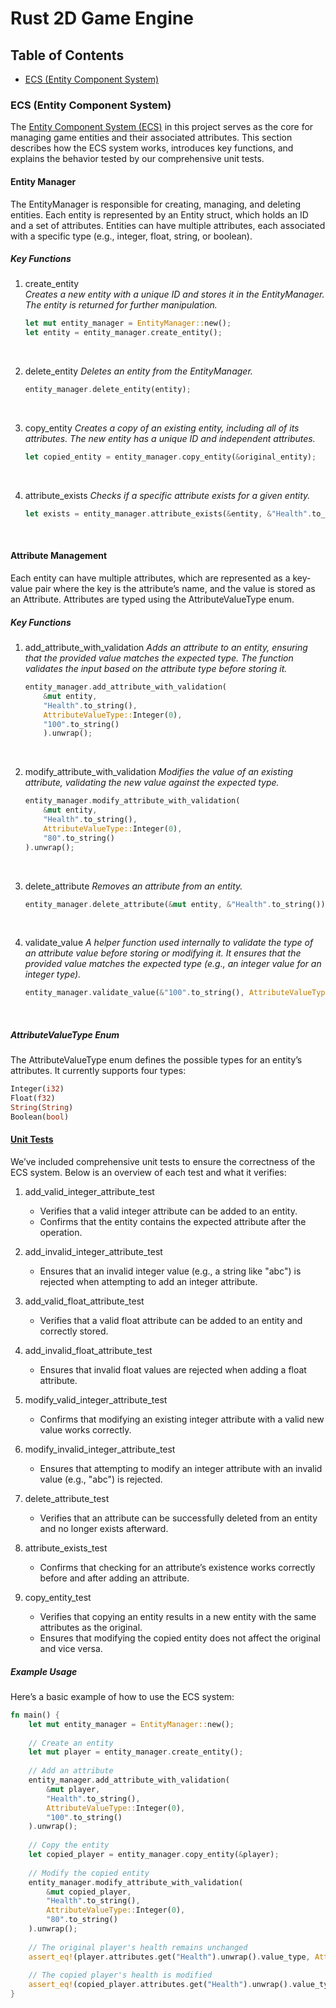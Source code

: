 # **Rust 2D Game Engine**

## Table of Contents

- [ECS (Entity Component System)](#ecs-entity-component-system)

### ECS (Entity Component System)

The [Entity Component System (ECS)](/src/ECS.rs) in this project serves as the core for managing game entities and their associated attributes. This section describes how the ECS system works, introduces key functions, and explains the behavior tested by our comprehensive unit tests.

#### Entity Manager

The EntityManager is responsible for creating, managing, and deleting entities. Each entity is represented by an Entity struct, which holds an ID and a set of attributes. Entities can have multiple attributes, each associated with a specific type (e.g., integer, float, string, or boolean).

##### Key Functions

1. create_entity <br>
	*Creates a new entity with a unique ID and stores it in the EntityManager. The entity is returned for further manipulation.*

	```rust
	let mut entity_manager = EntityManager::new();
	let entity = entity_manager.create_entity();
	```
<br>

2. delete_entity
	*Deletes an entity from the EntityManager.*

	```rust
	entity_manager.delete_entity(entity);
	```
<br>

3. copy_entity
	*Creates a copy of an existing entity, including all of its attributes. The new entity has a unique ID and independent attributes.*
	```rust
	let copied_entity = entity_manager.copy_entity(&original_entity);
	```
<br>

4. attribute_exists
	*Checks if a specific attribute exists for a given entity.*

	```rust
	let exists = entity_manager.attribute_exists(&entity, &"Health".to_string());
	```
<br>

#### Attribute Management

Each entity can have multiple attributes, which are represented as a key-value pair where the key is the attribute’s name, and the value is stored as an Attribute. Attributes are typed using the AttributeValueType enum.

##### Key Functions

1. add_attribute_with_validation
	*Adds an attribute to an entity, ensuring that the provided value matches the expected type. The function validates the input based on the attribute type before storing it.*

	```rust
	entity_manager.add_attribute_with_validation(
		&mut entity, 
		"Health".to_string(), 
		AttributeValueType::Integer(0), 
		"100".to_string()
		).unwrap();
	```
<br>

2. modify_attribute_with_validation
	*Modifies the value of an existing attribute, validating the new value against the expected type.*

	```rust
	entity_manager.modify_attribute_with_validation(
		&mut entity, 
		"Health".to_string(), 
		AttributeValueType::Integer(0), 
		"80".to_string()
	).unwrap();
	```
<br>

3. delete_attribute
	*Removes an attribute from an entity.*

	```rust
	entity_manager.delete_attribute(&mut entity, &"Health".to_string());
	```
<br>

4. validate_value
	*A helper function used internally to validate the type of an attribute value before storing or modifying it. It ensures that the provided value matches the expected type (e.g., an integer value for an integer type).*

	```rust
	entity_manager.validate_value(&"100".to_string(), AttributeValueType::Integer(0));
	```
<br>

##### AttributeValueType Enum

The AttributeValueType enum defines the possible types for an entity’s attributes. It currently supports four types:

```rust
Integer(i32)
Float(f32)
String(String)
Boolean(bool)
```

#### [Unit Tests](/tests/ecs_test.rs)

We’ve included comprehensive unit tests to ensure the correctness of the ECS system. Below is an overview of each test and what it verifies:

1. add_valid_integer_attribute_test
	- Verifies that a valid integer attribute can be added to an entity.
	- Confirms that the entity contains the expected attribute after the operation.

2. add_invalid_integer_attribute_test
	- Ensures that an invalid integer value (e.g., a string like "abc") is rejected when attempting to add an integer attribute.

3. add_valid_float_attribute_test
	- Verifies that a valid float attribute can be added to an entity and correctly stored.

4. add_invalid_float_attribute_test
	- Ensures that invalid float values are rejected when adding a float attribute.

5. modify_valid_integer_attribute_test
	- Confirms that modifying an existing integer attribute with a valid new value works correctly.

6. modify_invalid_integer_attribute_test
	- Ensures that attempting to modify an integer attribute with an invalid value (e.g., "abc") is rejected.

7. delete_attribute_test
	- Verifies that an attribute can be successfully deleted from an entity and no longer exists afterward.

8. attribute_exists_test
	- Confirms that checking for an attribute’s existence works correctly before and after adding an attribute.

9. copy_entity_test
	- Verifies that copying an entity results in a new entity with the same attributes as the original.
	- Ensures that modifying the copied entity does not affect the original and vice versa.

##### Example Usage

Here’s a basic example of how to use the ECS system:

```rust
fn main() {
    let mut entity_manager = EntityManager::new();
    
    // Create an entity
    let mut player = entity_manager.create_entity();
    
    // Add an attribute
    entity_manager.add_attribute_with_validation(
        &mut player, 
        "Health".to_string(), 
        AttributeValueType::Integer(0), 
        "100".to_string()
    ).unwrap();
    
    // Copy the entity
    let copied_player = entity_manager.copy_entity(&player);
    
    // Modify the copied entity
    entity_manager.modify_attribute_with_validation(
        &mut copied_player, 
        "Health".to_string(), 
        AttributeValueType::Integer(0), 
        "80".to_string()
    ).unwrap();
    
    // The original player's health remains unchanged
    assert_eq!(player.attributes.get("Health").unwrap().value_type, AttributeValueType::Integer(100));
    
    // The copied player's health is modified
    assert_eq!(copied_player.attributes.get("Health").unwrap().value_type, AttributeValueType::Integer(80));
}
```
